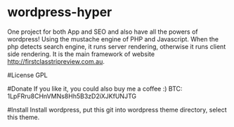 # wordpress-hyper
One project for both App and SEO and also have all the powers of wordpress! 
Using the mustache engine of PHP and Javascript. When the php detects search engine, it runs server rendering, otherwise it runs client side rendering. It is the main framework of website http://firstclasstripreview.com.au.

#License
GPL

#Donate
If you like it, you could also buy me a coffee :)
BTC: 1LpFRru8CHnVMNs8Hh5B3zD2iXJKfUNJTG

#Install
Install wordpress, put this git into wordpress theme directory, select this theme.
